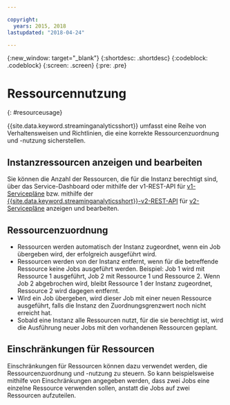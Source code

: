 ```yaml
---

copyright:
  years: 2015, 2018
lastupdated: "2018-04-24"

---
```


<!-- Attribute definitions -->
{:new_window: target="_blank"}
{:shortdesc: .shortdesc}
{:codeblock: .codeblock}
{:screen: .screen}
{:pre: .pre}


# Ressourcennutzung
{: #resourceusage}

{{site.data.keyword.streaminganalyticsshort}} umfasst eine Reihe von Verhaltensweisen und Richtlinien, die eine korrekte Ressourcenzuordnung und -nutzung sicherstellen.

## Instanzressourcen anzeigen und bearbeiten
Sie können die Anzahl der Ressourcen, die für die Instanz berechtigt sind, über das Service-Dashboard oder mithilfe der v1-REST-API für [v1-Servicepläne](/docs/services/StreamingAnalytics/service_plans.html) bzw. mithilfe der [{{site.data.keyword.streaminganalyticsshort}}-v2-REST-API](https://console.bluemix.net/apidocs/1939-streaming-analytics-v2#get-a-streaming-analytics-instance) für [v2-Servicepläne](/docs/services/StreamingAnalytics/service_plans.html) anzeigen und bearbeiten.

## Ressourcenzuordnung
- Ressourcen werden automatisch der Instanz zugeordnet, wenn ein Job übergeben wird, der erfolgreich ausgeführt wird.
- Ressourcen werden von der Instanz entfernt, wenn für die betreffende Ressource keine Jobs ausgeführt werden. Beispiel: Job 1 wird mit Ressource 1 ausgeführt, Job 2 mit Ressource 1 und Ressource 2. Wenn Job 2 abgebrochen wird, bleibt Ressource 1 der Instanz zugeordnet, Ressource 2 wird dagegen entfernt.
- Wird ein Job übergeben, wird dieser Job mit einer neuen Ressource ausgeführt, falls die Instanz den Zuordnungsgrenzwert noch nicht erreicht hat.
- Sobald eine Instanz alle Ressourcen nutzt, für die sie berechtigt ist, wird die Ausführung neuer Jobs mit den vorhandenen Ressourcen geplant.

## Einschränkungen für Ressourcen

Einschränkungen für Ressourcen können dazu verwendet werden, die Ressourcenzuordnung und -nutzung zu steuern. So kann beispielsweise mithilfe von Einschränkungen angegeben werden, dass zwei Jobs eine einzelne Ressource verwenden sollen, anstatt die Jobs auf zwei Ressourcen aufzuteilen.
